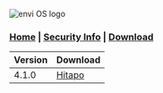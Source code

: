 ![envi OS logo](https://media.discordapp.net/attachments/877278030203088960/877561207027040346/unknown.png "EnviOS Logo")
### [Home](https://lintine.github.io/EnviOS) | [Security Info](https://lintine.github.io/EnviOS/SECURITY) | [Download](https://lintine.github.io/EnviOS/DOWNLOAD)

| Version | Download           |
| ------- | ------------------ |
| 4.1.0   | [Hitapo](https://drive.google.com/drive/folders/1iJb9U56NLsi3n4EL8LAZyQz_jcd_ehDQ)           |
